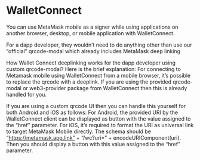 # WalletConnect

You can use MetaMask mobile as a signer while using applications on another browser, desktop, or mobile application with WalletConnect.

For a dapp developer, they wouldn’t need to do anything other than use our “official” qrcode-modal which already includes MetaMask deep linking

How Wallet Connect deeplinking works for the dapp developer using custom qrcode-modal?
Here is the brief explanation:
For connecting to Metamask mobile using WalletConnect from a mobile browser, it’s possible to replace the qrcode with a deeplink.
If you are using the provided qrcode-modal or web3-provider package from WalletConnect then this is already handled for you.

If you are using a custom qrcode UI then you can handle this yourself for both Android and iOS as follows: For Android, the provided URI by the WalletConnect client can be displayed as button with the value assigned to the “href” parameter. For iOS, it’s required to format the URI as universal link to target MetaMask Mobile directly. The schema should be “https://metamask.app.link” + “/wc?uri=” + encodeURIComponent(uri). Then you should display a button with this value assigned to the “href” parameter.

